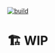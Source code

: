 [![build](https://github.com/Jester0027/discord-press/actions/workflows/node.js.yml/badge.svg)](https://github.com/Jester0027/discord-press/actions/workflows/node.js.yml)

# 🏗️ WIP
